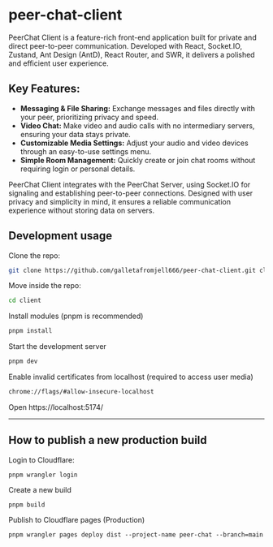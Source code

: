 # peer-chat-client

PeerChat Client is a feature-rich front-end application built for private and direct peer-to-peer communication. Developed with React, Socket.IO, Zustand, Ant Design (AntD), React Router, and SWR, it delivers a polished and efficient user experience.

## Key Features:

- **Messaging & File Sharing:** Exchange messages and files directly with your peer, prioritizing privacy and speed.
- **Video Chat:** Make video and audio calls with no intermediary servers, ensuring your data stays private.
- **Customizable Media Settings:** Adjust your audio and video devices through an easy-to-use settings menu.
- **Simple Room Management:** Quickly create or join chat rooms without requiring login or personal details.

PeerChat Client integrates with the PeerChat Server, using Socket.IO for signaling and establishing peer-to-peer connections. Designed with user privacy and simplicity in mind, it ensures a reliable communication experience without storing data on servers.

## Development usage

Clone the repo:

```bash
git clone https://github.com/galletafromjell666/peer-chat-client.git client
```

Move inside the repo:

```bash
cd client
```

Install modules (pnpm is recommended)

```bash
pnpm install
```

Start the development server

```bash
pnpm dev
```

Enable invalid certificates from localhost (required to access user media)

```bash
chrome://flags/#allow-insecure-localhost
```

Open https://localhost:5174/

---

## How to publish a new production build

Login to Cloudflare:

```shell
pnpm wrangler login
```

Create a new build

```shell
pnpm build
```

Publish to Cloudflare pages (Production)

```shell
pnpm wrangler pages deploy dist --project-name peer-chat --branch=main
```
